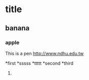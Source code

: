 # title
## banana
### apple

This is a pen http://www.ndhu.edu.tw

*first
    *sssss
    *ttttt
*second
*third

1.
